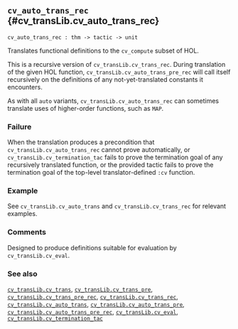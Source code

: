 ## `cv_auto_trans_rec` {#cv_transLib.cv_auto_trans_rec}


```
cv_auto_trans_rec : thm -> tactic -> unit
```



Translates functional definitions to the `cv_compute` subset of HOL.


This is a recursive version of `cv_transLib.cv_trans_rec`. During translation
of the given HOL function, `cv_transLib.cv_auto_trans_pre_rec` will call itself
recursively on the definitions of any not-yet-translated constants it
encounters.

As with all `auto` variants, `cv_transLib.cv_auto_trans_rec` can sometimes
translate uses of higher-order functions, such as `MAP`.

### Failure

When the translation produces a precondition that
`cv_transLib.cv_auto_trans_rec` cannot prove automatically, or
`cv_transLib.cv_termination_tac` fails to prove the termination goal of any
recursively translated function, or the provided tactic fails to prove the
termination goal of the top-level translator-defined `:cv` function.

### Example

See `cv_transLib.cv_auto_trans` and `cv_transLib.cv_trans_rec` for
relevant examples.

### Comments

Designed to produce definitions suitable for evaluation by `cv_transLib.cv_eval`.

### See also

[`cv_transLib.cv_trans`](#cv_transLib.cv_trans), [`cv_transLib.cv_trans_pre`](#cv_transLib.cv_trans_pre), [`cv_transLib.cv_trans_pre_rec`](#cv_transLib.cv_trans_pre_rec), [`cv_transLib.cv_trans_rec`](#cv_transLib.cv_trans_rec), [`cv_transLib.cv_auto_trans`](#cv_transLib.cv_auto_trans), [`cv_transLib.cv_auto_trans_pre`](#cv_transLib.cv_auto_trans_pre), [`cv_transLib.cv_auto_trans_pre_rec`](#cv_transLib.cv_auto_trans_pre_rec), [`cv_transLib.cv_eval`](#cv_transLib.cv_eval), [`cv_transLib.cv_termination_tac`](#cv_transLib.cv_termination_tac)

